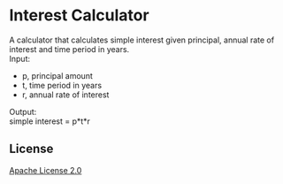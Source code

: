 # Interest Calculator

A calculator that calculates simple interest given principal, annual rate of interest and time period in years.
<br>
Input:
   * p, principal amount<br>
   * t, time period in years<br>
   * r, annual rate of interest<br>
   
Output:<br>
    simple interest = p\*t\*r

## License

[Apache License 2.0](https://github.com/nangaeindray/github-final-project/blob/main/LICENSE)
